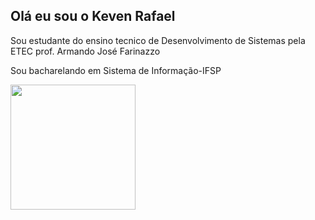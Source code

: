 ## Olá eu sou o Keven Rafael

<p> Sou estudante do ensino tecnico de Desenvolvimento de Sistemas pela ETEC prof. Armando José Farinazzo </p>
<p>Sou bacharelando em Sistema de Informação-IFSP</p>


<a href="https://github.com/KevenRafael1/github-readme-stats">
  <img height=200 align="center" src="https://github-readme-stats.vercel.app/api?username=KevenRafael1" />

